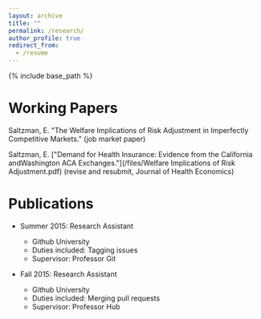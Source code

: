 ```yaml
---
layout: archive
title: ""
permalink: /research/
author_profile: true
redirect_from:
  - /resume
---
```


{% include base_path %}

Working Papers
======
Saltzman, E. "The Welfare Implications of Risk Adjustment in Imperfectly
Competitive Markets." (job market paper)

Saltzman, E. ["Demand for Health Insurance: Evidence from the California
andWashington ACA Exchanges."](/files/Welfare Implications of Risk Adjustment.pdf) (revise and resubmit, Journal of Health Economics)

Publications
======
* Summer 2015: Research Assistant
  * Github University
  * Duties included: Tagging issues
  * Supervisor: Professor Git

* Fall 2015: Research Assistant
  * Github University
  * Duties included: Merging pull requests
  * Supervisor: Professor Hub
  

  

  

  
